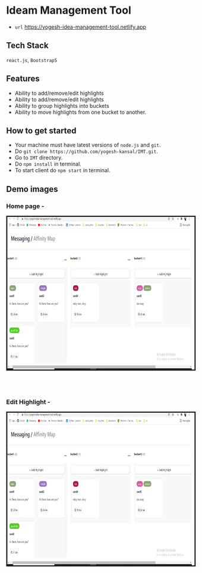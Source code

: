 # Ideam Management Tool
- `url` https://yogesh-idea-management-tool.netlify.app

## Tech Stack
`react.js`, `Bootstrap5`

## Features
- Ability to add/remove/edit highlights
- Ability to add/remove/edit highlights
- Ability to group highlights into buckets
- Ability to move highlights from one bucket to another.

## How to get started
- Your machine must have latest versions of `node.js` and `git`.
- Do `git clone https://github.com/yogesh-kansal/IMT.git`.
- Go to `IMT` directory.
- Do `npm install` in terminal.
- To start client do `npm start` in terminal.

## Demo images
### Home page -
<p align="center">
<img src="./demoImages/home.png"
  alt="home"
  width="716" height="410" style="border-style: solid">
</p>
<br/>
<br/>

### Edit Highlight -
<p align="center">
<img src="./demoImages/home.png"
  alt="home"
  width="716" height="410" style="border-style: solid">
</p>
<br/>
<br/>